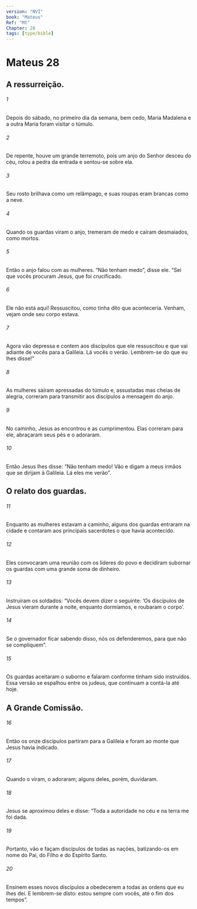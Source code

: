 ```yaml
---
version: "NVI"
book: "Mateus"
Ref: "Mt"
Chapter: 28 
tags: [type/bible]
---
```


# Mateus 28
## A ressurreição.

###### 1
Depois do sábado, no primeiro dia da semana, bem cedo, Maria Madalena e a outra Maria foram visitar o túmulo.

###### 2
De repente, houve um grande terremoto, pois um anjo do Senhor desceu do céu, rolou a pedra da entrada e sentou-se sobre ela.

###### 3
Seu rosto brilhava como um relâmpago, e suas roupas eram brancas como a neve.

###### 4
Quando os guardas viram o anjo, tremeram de medo e caíram desmaiados, como mortos.

###### 5
Então o anjo falou com as mulheres. “Não tenham medo”, disse ele. “Sei que vocês procuram Jesus, que foi crucificado.

###### 6
Ele não está aqui! Ressuscitou, como tinha dito que aconteceria. Venham, vejam onde seu corpo estava.

###### 7
Agora vão depressa e contem aos discípulos que ele ressuscitou e que vai adiante de vocês para a Galileia. Lá vocês o verão. Lembrem-se do que eu lhes disse!”

###### 8
As mulheres saíram apressadas do túmulo e, assustadas mas cheias de alegria, correram para transmitir aos discípulos a mensagem do anjo.

###### 9
No caminho, Jesus as encontrou e as cumprimentou. Elas correram para ele, abraçaram seus pés e o adoraram.

###### 10
Então Jesus lhes disse: “Não tenham medo! Vão e digam a meus irmãos que se dirijam à Galileia. Lá eles me verão”.

## O relato dos guardas.

###### 11
Enquanto as mulheres estavam a caminho, alguns dos guardas entraram na cidade e contaram aos principais sacerdotes o que havia acontecido.

###### 12
Eles convocaram uma reunião com os líderes do povo e decidiram subornar os guardas com uma grande soma de dinheiro.

###### 13
Instruíram os soldados: “Vocês devem dizer o seguinte: ‘Os discípulos de Jesus vieram durante a noite, enquanto dormíamos, e roubaram o corpo’.

###### 14
Se o governador ficar sabendo disso, nós os defenderemos, para que não se compliquem”.

###### 15
Os guardas aceitaram o suborno e falaram conforme tinham sido instruídos. Essa versão se espalhou entre os judeus, que continuam a contá-la até hoje.

## A Grande Comissão.

###### 16
Então os onze discípulos partiram para a Galileia e foram ao monte que Jesus havia indicado.

###### 17
Quando o viram, o adoraram; alguns deles, porém, duvidaram.

###### 18
Jesus se aproximou deles e disse: “Toda a autoridade no céu e na terra me foi dada.

###### 19
Portanto, vão e façam discípulos de todas as nações, batizando-os em nome do Pai, do Filho e do Espírito Santo.

###### 20
Ensinem esses novos discípulos a obedecerem a todas as ordens que eu lhes dei. E lembrem-se disto: estou sempre com vocês, até o fim dos tempos”.
